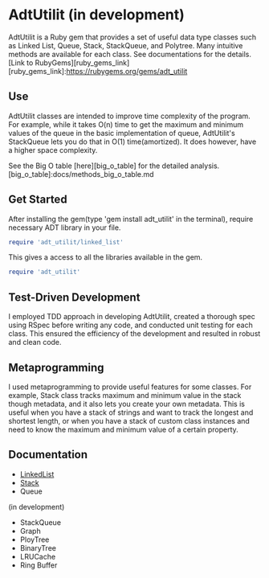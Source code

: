 # AdtUtilit (in development)

AdtUtilit is a Ruby gem that provides a set of useful data type classes such as Linked List, Queue, Stack, StackQueue, and Polytree. Many intuitive methods are available for each class. See documentations for the details. [Link to RubyGems][ruby_gems_link]
[ruby_gems_link]:https://rubygems.org/gems/adt_utilit


## Use
AdtUtilit classes are intended to improve time complexity of the program. For example, while it takes O(n) time to get the maximum and minimum values of the queue in the basic implementation of queue, AdtUtilit's StackQueue lets you do that in O(1) time(amortized). It does however, have a higher space complexity.

See the Big O table [here][big_o_table] for the detailed analysis.
[big_o_table]:docs/methods_big_o_table.md


## Get Started
After installing the gem(type 'gem install adt_utilit' in the terminal), require necessary ADT library in your file.

```ruby
require 'adt_utilit/linked_list'
```

This gives a access to all the libraries available in the gem.
```ruby
require 'adt_utilit'
```

## Test-Driven Development
I employed TDD approach in developing AdtUtilit, created a thorough spec using RSpec before writing any code, and conducted unit testing for each class. This ensured the efficiency of the development and resulted in robust and clean code.

## Metaprogramming
I used metaprogramming to provide useful features for some classes. For example, Stack class tracks maximum and minimum value in the stack though metadata, and it also lets you create your own metadata. This is useful when you have a stack of strings and want to track the longest and shortest length, or when you have a stack of custom class instances and need to know the maximum and minimum value of a certain property.

## Documentation

* [LinkedList][linked_list]
* [Stack][stack]
* Queue

(in development)
* StackQueue
* Graph
* PloyTree
* BinaryTree
* LRUCache
* Ring Buffer

[linked_list]:docs/linked_list.md
[stack]:docs/stack.md
